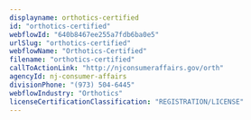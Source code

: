 ```yaml
---
displayname: orthotics-certified
id: "orthotics-certified"
webflowId: "640b8467ee255a7fdb6ba0e5"
urlSlug: "orthotics-certified"
webflowName: "Orthotics-Certified"
filename: "orthotics-certified"
callToActionLink: "http://njconsumeraffairs.gov/orth"
agencyId: nj-consumer-affairs
divisionPhone: "(973) 504-6445"
webflowIndustry: "Orthotics"
licenseCertificationClassification: "REGISTRATION/LICENSE"
---
```

